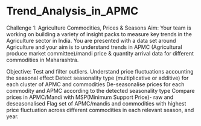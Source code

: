 # Trend_Analysis_in_APMC
Challenge 1: Agriculture Commodities, Prices &amp; Seasons  Aim: Your team is working on building a variety of insight packs to measure key trends in the Agriculture sector in India. You are presented with a data set around Agriculture and your aim is to understand trends in APMC (Agricultural produce market committee)/mandi price &amp; quantity arrival data for different commodities in Maharashtra.  

Objective: 
Test and filter outliers. Understand price fluctuations accounting the seasonal effect Detect seasonality type (multiplicative or additive) for each cluster of APMC and commodities De-seasonalise prices for each commodity and APMC according to the detected seasonality type Compare prices in APMC/Mandi with MSP(Minimum Support Price)- raw and deseasonalised Flag set of APMC/mandis and commodities with highest price fluctuation across different commodities in each relevant season, and year.
